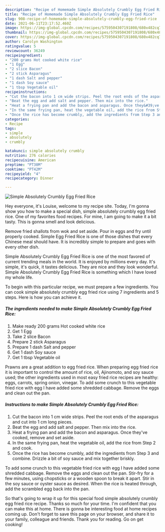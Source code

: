 ```yaml
---
description: "Recipe of Homemade Simple Absolutely Crumbly Egg Fried Rice"
title: "Recipe of Homemade Simple Absolutely Crumbly Egg Fried Rice"
slug: 908-recipe-of-homemade-simple-absolutely-crumbly-egg-fried-rice
date: 2021-06-11T23:17:52.460Z
image: https://img-global.cpcdn.com/recipes/5759504307191808/680x482cq70/simple-absolutely-crumbly-egg-fried-rice-recipe-main-photo.jpg
thumbnail: https://img-global.cpcdn.com/recipes/5759504307191808/680x482cq70/simple-absolutely-crumbly-egg-fried-rice-recipe-main-photo.jpg
cover: https://img-global.cpcdn.com/recipes/5759504307191808/680x482cq70/simple-absolutely-crumbly-egg-fried-rice-recipe-main-photo.jpg
author: Carolyn Washington
ratingvalue: 5
reviewcount: 36249
recipeingredient:
- "200 grams Hot cooked white rice"
- "1 Egg"
- "2 slice Bacon"
- "2 stick Asparagus"
- "1 dash Salt and pepper"
- "1 dash Soy sauce"
- "1 tbsp Vegetable oil"
recipeinstructions:
- "Cut the bacon into 1 cm wide strips. Peel the root ends of the asparagus and cut into 1 cm long pieces."
- "Beat the egg and add salt and pepper. Then mix into the rice."
- "Heat a frying pan and add the bacon and asparagus. Once they&#39;ve cooked, remove and set aside."
- "In the same frying pan, heat the vegetable oil, add the rice from Step 2 and cook."
- "Once the rice has become crumbly, add the ingredients from Step 3 and combine. Drizzle a bit of soy sauce and mix together briskly."
categories:
- Recipe
tags:
- simple
- absolutely
- crumbly

katakunci: simple absolutely crumbly 
nutrition: 276 calories
recipecuisine: American
preptime: "PT30M"
cooktime: "PT42M"
recipeyield: "4"
recipecategory: Dinner

---
```



![Simple Absolutely Crumbly Egg Fried Rice](https://img-global.cpcdn.com/recipes/5759504307191808/680x482cq70/simple-absolutely-crumbly-egg-fried-rice-recipe-main-photo.jpg)

Hey everyone, it's Louise, welcome to my recipe site. Today, I'm gonna show you how to make a special dish, simple absolutely crumbly egg fried rice. One of my favorites food recipes. For mine, I am going to make it a bit tasty. This is gonna smell and look delicious.

Remove fried shallots from wok and set aside. Pour in eggs and fry until properly cooked. Simple Egg Fried Rice is one of those dishes that every Chinese meal should have. It is incredibly simple to prepare and goes with every other dish.

Simple Absolutely Crumbly Egg Fried Rice is one of the most favored of current trending meals in the world. It is enjoyed by millions every day. It's simple, it's quick, it tastes delicious. They are nice and they look wonderful. Simple Absolutely Crumbly Egg Fried Rice is something which I have loved my whole life.


To begin with this particular recipe, we must prepare a few ingredients. You can cook simple absolutely crumbly egg fried rice using 7 ingredients and 5 steps. Here is how you can achieve it.

<!--inarticleads1-->

##### The ingredients needed to make Simple Absolutely Crumbly Egg Fried Rice:

1. Make ready 200 grams Hot cooked white rice
1. Get 1 Egg
1. Take 2 slice Bacon
1. Prepare 2 stick Asparagus
1. Prepare 1 dash Salt and pepper
1. Get 1 dash Soy sauce
1. Get 1 tbsp Vegetable oil


Prawns are a great addition to egg fried rice. When preparing egg fried rice it is important to control the amount of rice, oil, Ajinomoto, and soy sauce used; the other ingredients used in most easy fried rice recipes are healthy: eggs, carrots, spring onion, vinegar. To add some crunch to this vegetable fried rice with egg I have added some shredded cabbage. Remove the eggs and clean out the pan. 

<!--inarticleads2-->

##### Instructions to make Simple Absolutely Crumbly Egg Fried Rice:

1. Cut the bacon into 1 cm wide strips. Peel the root ends of the asparagus and cut into 1 cm long pieces.
1. Beat the egg and add salt and pepper. Then mix into the rice.
1. Heat a frying pan and add the bacon and asparagus. Once they&#39;ve cooked, remove and set aside.
1. In the same frying pan, heat the vegetable oil, add the rice from Step 2 and cook.
1. Once the rice has become crumbly, add the ingredients from Step 3 and combine. Drizzle a bit of soy sauce and mix together briskly.


To add some crunch to this vegetable fried rice with egg I have added some shredded cabbage. Remove the eggs and clean out the pan. Stir-fry for a few minutes, using chopsticks or a wooden spoon to break it apart. Stir in the soy sauce or oyster sauce as desired. When the rice is heated through, add the scrambled egg back into the pan. 

So that's going to wrap it up for this special food simple absolutely crumbly egg fried rice recipe. Thanks so much for your time. I'm confident that you can make this at home. There is gonna be interesting food at home recipes coming up. Don't forget to save this page on your browser, and share it to your family, colleague and friends. Thank you for reading. Go on get cooking!
